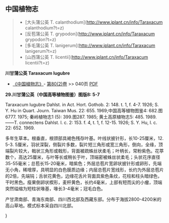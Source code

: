 

## 中国植物志

> * [大头蒲公英  T.  calanthodium](http://www.iplant.cn/info/Taraxacum calanthodium?t=z)
> * [反苞蒲公英  T.  grypodon](http://www.iplant.cn/info/Taraxacum grypodon?t=z)
> * [多毛蒲公英  T.  lanigerum](http://www.iplant.cn/info/Taraxacum lanigerum?t=z)
> * [山西蒲公英  T.  licentii](http://www.iplant.cn/info/Taraxacum licentii?t=z)

**川甘蒲公英 Taraxacum lugubre**

* [《中国植物志》](http://www.iplant.cn/frps)- [第80(2)卷](http://www.iplant.cn/frps/vol/80(2)) >> 040页 [PDF](http://www.iplant.cn/frps/pdf/80(2)/040.PDF)

**29.川甘蒲公英（中国高等植物图鉴）图版8: 5-7**

Taraxacum lugubre Dahlst. in Act. Hort. Gothob. 2: 148. t. 1, f. 4-7. 1926; S. Y. Hu in Quart. Journ. Taiwan Mus. 22: 655. 1969;中国高等植物图鉴4: 682.图6777. 1975; 秦岭植物志1 (5): 399.图287. 1985; 黄土高原植物志5: 485. 1989.——T. connectens Dahlst. l. c. 2: 153. f. 4, t. 1, f. 12-15. 1926; S. Y. Hu, l. c. 22: 652. 1969.

多年生草本。根垂直，根颈部具褐色残存叶基。叶线状披针形，长10-25厘米，12. 5-3. 5厘米，羽状深裂，侧裂片多数，裂片短三角形或宽三角形，倒向，全缘，顶端裂片较大，戟状三角形或戟形，背面被疏蛛丝状柔毛；叶柄长，常粉紫色。花葶数个，高达25厘米，与叶等长或稍长于叶，顶端密被蛛丝状柔毛；头状花序直径35-55毫米；总苞长15-20毫米，暗紫色；外层总苞片宽卵状披针形或卵形，先端无小角，稀增厚，具明显的白色膜质边缘；内层总苞片宽线形，长约为外层总苞片的2倍，先端钝；舌状花黄色，边缘花舌片背面具紫色条纹，花柱和柱头暗绿色，干时黑色。瘦果倒卵状楔形，麦秆黄色，长约4毫米，上部有短而尖的小瘤，顶端突然缢缩为短柱状喙基，喙长3-4毫米；冠毛白色。

产甘肃南部、青海东南部、四川西北部及西藏东部。分布于海拔2800-4200米的高山草地。模式标本采自四川北部。

}